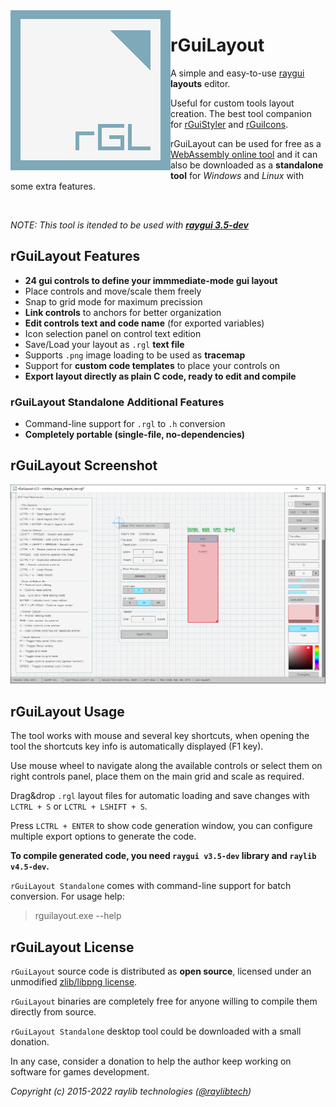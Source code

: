 <img align="left" src="logo/rguilayout_256x256.png" width=256>

# rGuiLayout

A simple and easy-to-use [raygui](https://github.com/raysan5/raygui) **layouts** editor.

Useful for custom tools layout creation. The best tool companion for [rGuiStyler](https://raylibtech.itch.io/rguistyler) and [rGuiIcons](https://raylibtech.itch.io/rguiicons).

rGuiLayout can be used for free as a [WebAssembly online tool](https://raylibtech.itch.io/rguilayout) and it can also be downloaded as a **standalone tool** for _Windows_ and _Linux_ with some extra features.

<br>

_NOTE: This tool is itended to be used with [**raygui 3.5-dev**](https://github.com/raysan5/raygui)_

## rGuiLayout Features

 - **24 gui controls to define your immmediate-mode gui layout**
 - Place controls and move/scale them freely
 - Snap to grid mode for maximum precission
 - **Link controls** to anchors for better organization
 - **Edit controls text and code name** (for exported variables)
 - Icon selection panel on control text edition
 - Save/Load your layout as `.rgl` **text file**
 - Supports `.png` image loading to be used as **tracemap**
 - Support for **custom code templates** to place your controls on
 - **Export layout directly as plain C code, ready to edit and compile**

### rGuiLayout Standalone Additional Features

 - Command-line support for `.rgl` to `.h` conversion
 - **Completely portable (single-file, no-dependencies)**
 
## rGuiLayout Screenshot

![rGuiLayout](screenshots/rguilayout_v250_shot01.png)
 
## rGuiLayout Usage

The tool works with mouse and several key shortcuts, when opening the tool the shortcuts key info is automatically displayed (F1 key).

Use mouse wheel to navigate along the available controls or select them on right controls panel, place them on the main grid and scale as required.

Drag&drop `.rgl` layout files for automatic loading and save changes with `LCTRL + S` or `LCTRL + LSHIFT + S`.

Press `LCTRL + ENTER` to show code generation window, you can configure multiple export options to generate the code. 

**To compile generated code, you need `raygui v3.5-dev` library and `raylib v4.5-dev`.**

`rGuiLayout Standalone` comes with command-line support for batch conversion. For usage help:

 > rguilayout.exe --help

## rGuiLayout License

`rGuiLayout` source code is distributed as **open source**, licensed under an unmodified [zlib/libpng license](LICENSE). 

`rGuiLayout` binaries are completely free for anyone willing to compile them directly from source.

`rGuiLayout Standalone` desktop tool could be downloaded with a small donation. 

In any case, consider a donation to help the author keep working on software for games development.

*Copyright (c) 2015-2022 raylib technologies ([@raylibtech](https://twitter.com/raylibtech))*
